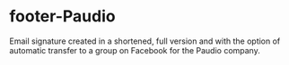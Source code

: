 # footer-Paudio

Email signature created in a shortened, full version and with the option of automatic transfer to a group on Facebook for the Paudio company.

